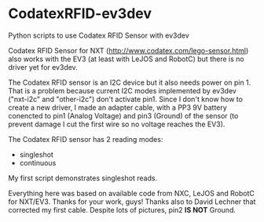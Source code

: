 # CodatexRFID-ev3dev
Python scripts to use Codatex RFID Sensor with ev3dev

Codatex RFID Sensor for NXT (http://www.codatex.com/lego-sensor.html) also works with the EV3 (at least with LeJOS and RobotC) but there is no driver yet for ev3dev.

The Codatex RFID sensor is an I2C device but it also needs power on pin 1. That is a problem because current I2C modes implemented by ev3dev ("nxt-i2c" and "other-i2c") don't activate pin1. Since I don't know how to create a new driver, I made an adapter cable, with a PP3 9V battery conencted to pin1 (Analog Voltage) and pin3 (Ground) of the sensor (to prevent damage I cut the first wire so no voltage reaches the EV3).

The Codatex RFID sensor has 2 reading modes:
- singleshot
- continuous

My first script demonstrates singleshot reads.

Everything here was based on available code from NXC, LeJOS and RobotC for NXT/EV3. Thanks for your work, guys!
Thanks also to David Lechner that corrected my first cable. Despite lots of pictures, pin2 **IS NOT** Ground.
